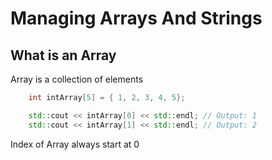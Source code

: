 # Managing Arrays And Strings

## What is an Array

Array is a collection of elements

```cpp
    int intArray[5] = { 1, 2, 3, 4, 5};

    std::cout << intArray[0] << std::endl; // Output: 1
    std::cout << intArray[1] << std::endl; // Output: 2
```

Index of Array always start at 0
